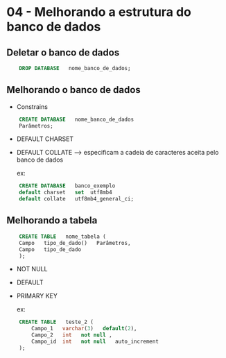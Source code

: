 # 04 - Melhorando a estrutura do banco de dados

## Deletar o banco de dados

```SQL
    DROP DATABASE   nome_banco_de_dados;
 ```

## Melhorando o banco de dados
- Constrains

```SQL    
    CREATE DATABASE   nome_banco_de_dados
    Parâmetros;
```

* DEFAULT CHARSET 
* DEFAULT COLLATE 
    --> especificam a cadeia de caracteres aceita pelo banco de dados
        
    ex: 

```SQL   
    CREATE DATABASE   banco_exemplo
    default charset   set  utf8mb4  
    default collate   utf8mb4_general_ci; 
```
            

## Melhorando a tabela

```SQL    
    CREATE TABLE   nome_tabela (
    Campo   tipo_de_dado()   Parâmetros,
    Campo   tipo_de_dado
    );
```

* NOT NULL
* DEFAULT
* PRIMARY KEY

    ex:
``` SQL   
    CREATE TABLE   teste_2 (
        Campo_1   varchar(3)   default(2),
        Campo_2   int   not null ,
        Campo_id  int   not null   auto_increment
    );
```

                       
